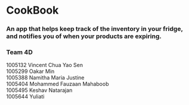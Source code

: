 # CookBook
### An app that helps keep track of the inventory in your fridge, and notifies you of when your products are expiring. 
### Team 4D
1005132  Vincent Chua Yao Sen </br>
1005299  Oakar Min </br>
1005388  Namitha Maria Justine 		 </br>
1005404  Mohammed Fauzaan Mahaboob 	 </br>
1005495  Keshav Natarajan </br>
1005644  Yuliati </br>
 				            

 				       
